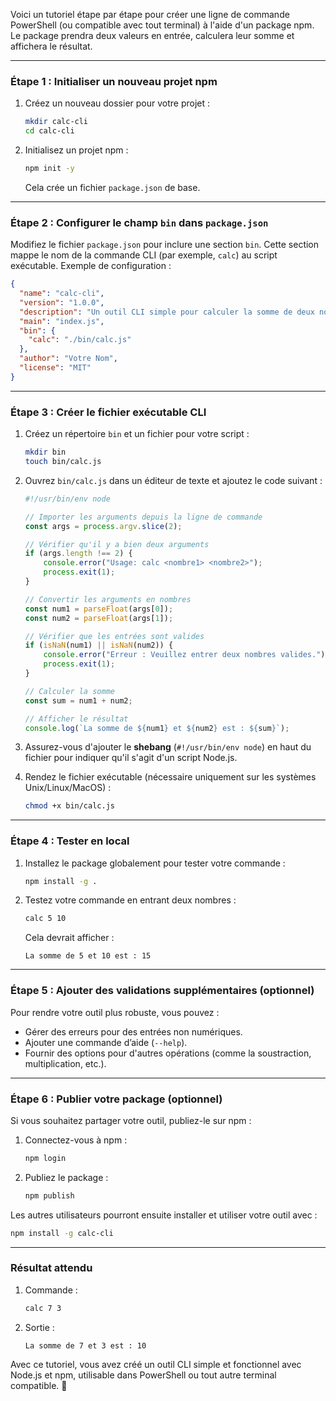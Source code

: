 Voici un tutoriel étape par étape pour créer une ligne de commande PowerShell (ou compatible avec tout terminal) à l'aide d'un package npm. Le package prendra deux valeurs en entrée, calculera leur somme et affichera le résultat.

---

### Étape 1 : Initialiser un nouveau projet npm

1. Créez un nouveau dossier pour votre projet :
   ```bash
   mkdir calc-cli
   cd calc-cli
   ```

2. Initialisez un projet npm :
   ```bash
   npm init -y
   ```

   Cela crée un fichier `package.json` de base.

---

### Étape 2 : Configurer le champ `bin` dans `package.json`

Modifiez le fichier `package.json` pour inclure une section `bin`. Cette section mappe le nom de la commande CLI (par exemple, `calc`) au script exécutable. Exemple de configuration :

```json
{
  "name": "calc-cli",
  "version": "1.0.0",
  "description": "Un outil CLI simple pour calculer la somme de deux nombres",
  "main": "index.js",
  "bin": {
    "calc": "./bin/calc.js"
  },
  "author": "Votre Nom",
  "license": "MIT"
}
```

---

### Étape 3 : Créer le fichier exécutable CLI

1. Créez un répertoire `bin` et un fichier pour votre script :
   ```bash
   mkdir bin
   touch bin/calc.js
   ```

2. Ouvrez `bin/calc.js` dans un éditeur de texte et ajoutez le code suivant :

   ```javascript
   #!/usr/bin/env node

   // Importer les arguments depuis la ligne de commande
   const args = process.argv.slice(2);

   // Vérifier qu'il y a bien deux arguments
   if (args.length !== 2) {
       console.error("Usage: calc <nombre1> <nombre2>");
       process.exit(1);
   }

   // Convertir les arguments en nombres
   const num1 = parseFloat(args[0]);
   const num2 = parseFloat(args[1]);

   // Vérifier que les entrées sont valides
   if (isNaN(num1) || isNaN(num2)) {
       console.error("Erreur : Veuillez entrer deux nombres valides.");
       process.exit(1);
   }

   // Calculer la somme
   const sum = num1 + num2;

   // Afficher le résultat
   console.log(`La somme de ${num1} et ${num2} est : ${sum}`);
   ```

3. Assurez-vous d'ajouter le **shebang** (`#!/usr/bin/env node`) en haut du fichier pour indiquer qu'il s'agit d'un script Node.js.

4. Rendez le fichier exécutable (nécessaire uniquement sur les systèmes Unix/Linux/MacOS) :
   ```bash
   chmod +x bin/calc.js
   ```

---

### Étape 4 : Tester en local

1. Installez le package globalement pour tester votre commande :
   ```bash
   npm install -g .
   ```

2. Testez votre commande en entrant deux nombres :
   ```bash
   calc 5 10
   ```

   Cela devrait afficher :
   ```
   La somme de 5 et 10 est : 15
   ```

---

### Étape 5 : Ajouter des validations supplémentaires (optionnel)

Pour rendre votre outil plus robuste, vous pouvez :
- Gérer des erreurs pour des entrées non numériques.
- Ajouter une commande d’aide (`--help`).
- Fournir des options pour d'autres opérations (comme la soustraction, multiplication, etc.).

---

### Étape 6 : Publier votre package (optionnel)

Si vous souhaitez partager votre outil, publiez-le sur npm :
1. Connectez-vous à npm :
   ```bash
   npm login
   ```

2. Publiez le package :
   ```bash
   npm publish
   ```

Les autres utilisateurs pourront ensuite installer et utiliser votre outil avec :
```bash
npm install -g calc-cli
```

---

### Résultat attendu

1. Commande :
   ```bash
   calc 7 3
   ```

2. Sortie :
   ```
   La somme de 7 et 3 est : 10
   ```

Avec ce tutoriel, vous avez créé un outil CLI simple et fonctionnel avec Node.js et npm, utilisable dans PowerShell ou tout autre terminal compatible. 🎉